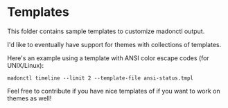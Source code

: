 # Templates

This folder contains sample templates to customize madonctl output.

I'd like to eventually have support for themes with collections of templates.

Here's an example using a template with ANSI color escape codes (for UNIX/Linux):

    madonctl timeline --limit 2 --template-file ansi-status.tmpl

Feel free to contribute if you have nice templates of if you want to work on themes as well!
